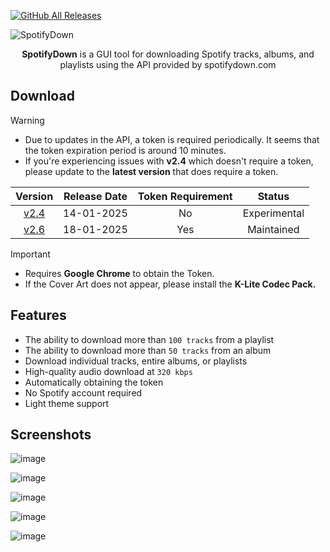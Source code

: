 [![GitHub All Releases](https://img.shields.io/github/downloads/afkarxyz/SpotifyDown-GUI/total?style=for-the-badge)](https://github.com/afkarxyz/SpotifyDown-GUI/releases)

![SpotifyDown](https://github.com/user-attachments/assets/277195c6-de38-4f31-a41e-61fbc9df01d0)

<div align="center">
<b>SpotifyDown</b> is a GUI tool for downloading Spotify tracks, albums, and playlists using the API provided by spotifydown.com
</div>

## Download

> [!Warning]  
> - Due to updates in the API, a token is required periodically. It seems that the token expiration period is around 10 minutes.
> - If you're experiencing issues with **v2.4** which doesn't require a token, please update to the **latest version** that does require a token.

| Version   | Release Date | Token Requirement | Status |
| :--: | :--: | :--: | :--: | 
| [v2.4](https://github.com/afkarxyz/SpotifyDown-GUI/releases/download/v2.4/SpotifyDown.exe) | 14-01-2025 | No | Experimental
| [v2.6](https://github.com/afkarxyz/SpotifyDown-GUI/releases/download/v2.6/SpotifyDown.exe) | 18-01-2025 | Yes | Maintained

> [!Important]
> - Requires **Google Chrome** to obtain the Token.
> - If the Cover Art does not appear, please install the **K-Lite Codec Pack.**

## Features

- The ability to download more than `100 tracks` from a playlist  
- The ability to download more than `50 tracks` from an album
- Download individual tracks, entire albums, or playlists
- High-quality audio download at `320 kbps`
- Automatically obtaining the token
- No Spotify account required
- Light theme support

## Screenshots

![image](https://github.com/user-attachments/assets/5b4b8aae-50fe-429f-9fc6-e7688f207447)

![image](https://github.com/user-attachments/assets/68f7b704-b121-43ab-a676-6507d92c2c87)

![image](https://github.com/user-attachments/assets/de5092e3-c727-470c-b0e3-969a0a3d6ade)

![image](https://github.com/user-attachments/assets/2a6b2105-55d6-4717-8053-c7c339bb3fca)

![image](https://github.com/user-attachments/assets/2e95dd77-7925-4944-87a7-14811b30763f)
